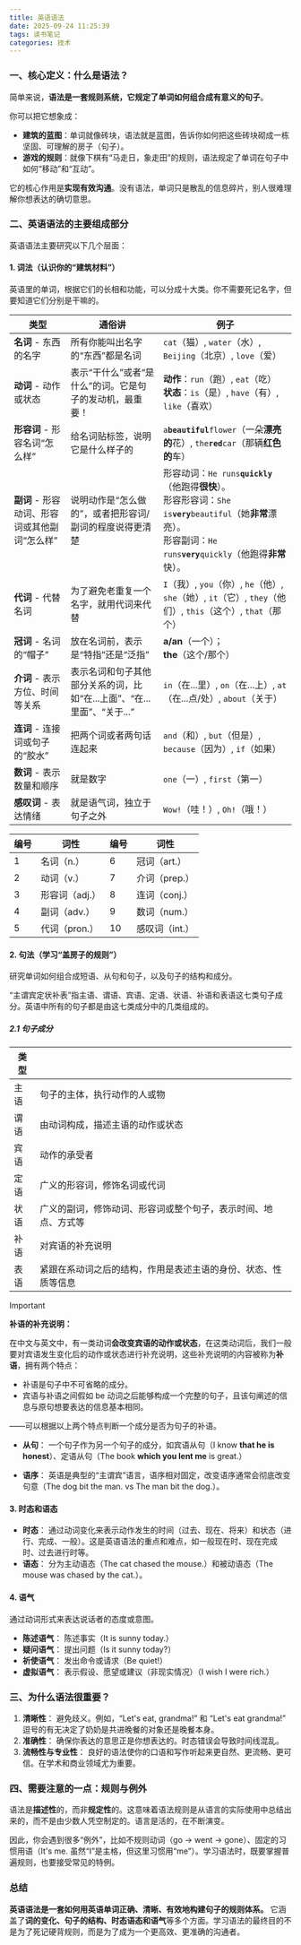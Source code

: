 ```yaml
---
title: 英语语法
date: 2025-09-24 11:25:39
tags: 读书笔记
categories: 技术
---
```


### 一、核心定义：什么是语法？

简单来说，**语法是一套规则系统，它规定了单词如何组合成有意义的句子**。

你可以把它想象成：

- **建筑的蓝图**：单词就像砖块，语法就是蓝图，告诉你如何把这些砖块砌成一栋坚固、可理解的房子（句子）。
- **游戏的规则**：就像下棋有“马走日，象走田”的规则，语法规定了单词在句子中如何“移动”和“互动”。

它的核心作用是**实现有效沟通**。没有语法，单词只是散乱的信息碎片，别人很难理解你想表达的确切意思。



<!--more-->



### 二、英语语法的主要组成部分

英语语法主要研究以下几个层面：

#### 1. 词法（认识你的“建筑材料”）

英语里的单词，根据它们的长相和功能，可以分成十大类。你不需要死记名字，但要知道它们分别是干嘛的。


| 类型                                          | **通俗讲**                                                   | 例子                                                         |
| --------------------------------------------- | ------------------------------------------------------------ | ------------------------------------------------------------ |
| **名词** - 东西的名字                         | 所有你能叫出名字的“东西”都是名词                             | `cat`（猫）, `water`（水）, `Beijing`（北京）, `love`（爱）  |
| **动词** - 动作或状态                         | 表示“干什么”或者“是什么”的词。它是句子的发动机，最重要！     | **动作**：`run`（跑）, `eat`（吃） <br />**状态**：`is`（是）, `have`（有）, `like`（喜欢） |
| **形容词** - 形容名词“怎么样”                 | 给名词贴标签，说明它是什么样子的                             | `a`**`beautiful`**`flower`（一朵**漂亮的**花）, `the`**`red`**`car`（那辆**红色的**车） |
| **副词** - 形容动词、形容词或其他副词“怎么样” | 说明动作是“怎么做的”，或者把形容词/副词的程度说得更清楚      | 形容动词：`He runs`**`quickly`**（他跑得**很快**）。 <br />形容形容词：`She is`**`very`**`beautiful`（她**非常**漂亮）。 <br />形容副词：`He runs`**`very`**`quickly`（他跑得**非常**快）。 |
| **代词** - 代替名词                           | 为了避免老重复一个名字，就用代词来代替                       | `I`（我）, `you`（你）, `he`（他）, `she`（她）, `it`（它）, `they`（他们）, `this`（这个）, `that`（那个） |
| **冠词** - 名词的“帽子”                       | 放在名词前，表示是“特指”还是“泛指”                           | **a/an**（一个）；<br />**the**（这个/那个）                 |
| **介词** - 表示方位、时间等关系               | 表示名词和句子其他部分关系的词，比如“在...上面”、“在...里面”、“关于...” | `in`（在...里）, `on`（在...上）, `at`（在...点/处）, `about`（关于） |
| **连词** - 连接词或句子的“胶水”               | 把两个词或者两句话连起来                                     | `and`（和）, `but`（但是）, `because`（因为）, `if`（如果）  |
| **数词** - 表示数量和顺序                     | 就是数字                                                     | `one`（一）, `first`（第一）                                 |
| **感叹词** - 表达情绪                         | 就是语气词，独立于句子之外                                   | `Wow!`（哇！）, `Oh!`（哦！）                                |

| 编号 | 词性           | 编号 | 词性           |
| ---- | -------------- | ---- | -------------- |
| 1    | 名词（n.）     | 6    | 冠词（art.）   |
| 2    | 动词（v.）     | 7    | 介词（prep.）  |
| 3    | 形容词（adj.） | 8    | 连词（conj.）  |
| 4    | 副词（adv.）   | 9    | 数词（num.）   |
| 5    | 代词（pron.）  | 10   | 感叹词（int.） |



#### 2. 句法（学习“盖房子的规则”）

研究单词如何组合成短语、从句和句子，以及句子的结构和成分。

“主谓宾定状补表”指主语、谓语、宾语、定语、状语、补语和表语这七类句子成分。英语中所有的句子都是由这七类成分中的几类组成的。

##### 2.1 句子成分

| 类型 |                                                              |
| ---- | ------------------------------------------------------------ |
| 主语 | 句子的主体，执行动作的人或物                                 |
| 谓语 | 由动词构成，描述主语的动作或状态                             |
| 宾语 | 动作的承受者                                                 |
| 定语 | 广义的形容词，修饰名词或代词                                 |
| 状语 | 广义的副词，修饰动词、形容词或整个句子，表示时间、地点、方式等 |
| 补语 | 对宾语的补充说明                                             |
| 表语 | 紧跟在系动词之后的结构，作用是表述主语的身份、状态、性质等信息 |



> [!IMPORTANT]
>
> **补语的补充说明：**
>
> 在中文与英文中，有一类动词**会改变宾语的动作或状态**，在这类动词后，我们一般要对宾语发生变化后的动作或状态进行补充说明，这些补充说明的内容被称为**补语**，拥有两个特点：
>
> - 补语是句子中不可省略的成分。
> - 宾语与补语之间假如 be 动词之后能够构成一个完整的句子，且该句阐述的信息与原句想要表达的信息基本相同。
>
> ——可以根据以上两个特点判断一个成分是否为句子的补语。









- **从句**： 一个句子作为另一个句子的成分，如宾语从句（I know **that he is honest**）、定语从句（The book **which you lent me** is great.）

- **语序**： 英语是典型的“主谓宾”语言，语序相对固定，改变语序通常会彻底改变句意（The dog bit the man. vs The man bit the dog.）。

#### 3. 时态和语态

- **时态**： 通过动词变化来表示动作发生的时间（过去、现在、将来）和状态（进行、完成、一般）。这是英语语法的重点和难点，如一般现在时、现在完成时、过去进行时等。
- **语态**： 分为主动语态（The cat chased the mouse.）和被动语态（The mouse was chased by the cat.）。

#### 4. 语气

通过动词形式来表达说话者的态度或意图。

- **陈述语气**： 陈述事实（It is sunny today.）
- **疑问语气**： 提出问题（Is it sunny today?）
- **祈使语气**： 发出命令或请求（Be quiet!）
- **虚拟语气**： 表示假设、愿望或建议（非现实情况）（I wish I were rich.）



### 三、为什么语法很重要？

1. **清晰性**： 避免歧义。例如，“Let's eat, grandma!” 和 “Let's eat grandma!” 逗号的有无决定了奶奶是共进晚餐的对象还是晚餐本身。
2. **准确性**： 确保你表达的意思正是你想表达的。时态错误会导致时间线混乱。
3. **流畅性与专业性**： 良好的语法使你的口语和写作听起来更自然、更流畅、更可信。在学术和商业领域尤为重要。



### 四、需要注意的一点：规则与例外

语法是**描述性**的，而非**规定性**的。这意味着语法规则是从语言的实际使用中总结出来的，而不是由少数人凭空制定的。语言是活的，在不断演变。

因此，你会遇到很多“例外”，比如不规则动词（go -> went -> gone）、固定的习惯用语（It's me. 虽然“I”是主格，但这里习惯用“me”）。学习语法时，既要掌握普遍规则，也要接受常见的特例。



### 总结

**英语语法是一套如何用英语单词正确、清晰、有效地构建句子的规则体系。** 它涵盖了**词的变化、句子的结构、时态语态和语气**等多个方面。学习语法的最终目的不是为了死记硬背规则，而是为了成为一个更高效、更准确的沟通者。